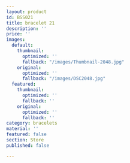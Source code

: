 ```yaml
---
layout: product
id: BSS021
title: bracelet 21
description: ''
price: ''
images:
  default:
    thumbnail:
      optimized: ''
      fallback: "/images/Thumbnail-2048.jpg"
    original:
      optimized: ''
      fallback: "/images/DSC2048.jpg"
  featured:
    thumbnail:
      optimized: ''
      fallback: ''
    original:
      optimized: ''
      fallback: ''
category: bracelets
material: ''
featured: false
section: Store
published: false

---
```

